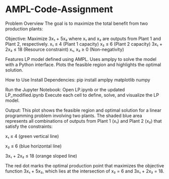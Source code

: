 # AMPL-Code-Assignment
Problem Overview
The goal is to maximize the total benefit from two production plants:

Objective:
Maximize 3x₁ + 5x₂
where x₁ and x₂ are outputs from Plant 1 and Plant 2, respectively.
x₁ ≤ 4        (Plant 1 capacity)
x₂ ≤ 6        (Plant 2 capacity)
3x₁ + 2x₂ ≤ 18  (Resource constraint)
x₁, x₂ ≥ 0     (Non-negativity)

Features
LP model defined using AMPL.
Uses amplpy to solve the model with a Python interface.
Plots the feasible region and highlights the optimal solution.

How to Use
Install Dependencies:
pip install amplpy matplotlib numpy

Run the Jupyter Notebook:
Open LP.ipynb or the updated LP_modified.ipynb
Execute each cell to define, solve, and visualize the LP model.


Output:
This plot shows the feasible region and optimal solution for a linear programming problem involving two plants. The shaded blue area represents all combinations of outputs from Plant 1 (x₁) and Plant 2 (x₂) that satisfy the constraints:

x₁ ≤ 4 (green vertical line)

x₂ ≤ 6 (blue horizontal line)

3x₁ + 2x₂ ≤ 18 (orange sloped line)

The red dot marks the optimal production point that maximizes the objective function 3x₁ + 5x₂, which lies at the intersection of x₂ = 6 and 3x₁ + 2x₂ = 18.
